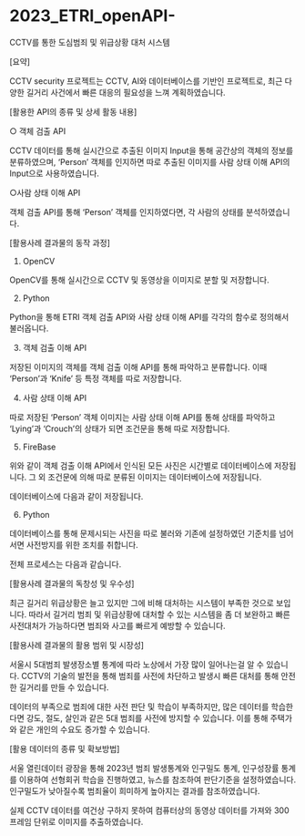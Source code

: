 # 2023_ETRI_openAPI-
CCTV를 통한 도심범죄 및 위급상황 대처 시스템

[요약]

CCTV security 프로젝트는 CCTV, AI와 데이터베이스를 기반인 프로젝트로, 최근 다양한 길거리 사건에서 빠른 대응의 필요성을 느껴 계획하였습니다.

[활용한 API의 종류 및 상세 활동 내용]

○ 객체 검출 API

CCTV 데이터를 통해 실시간으로 추출된 이미지 Input을 통해 공간상의 객체의 정보를 분류하였으며, ‘Person’ 객체를 인지하면 따로 추출된 이미지를 사람 상태 이해 API의 Input으로 사용하였습니다.

○사람 상태 이해 API

객체 검출 API를 통해 ‘Person’ 객체를 인지하였다면, 각 사람의 상태를 분석하였습니다.

[활용사례 결과물의 동작 과정]

1. OpenCV

OpenCV를 통해 실시간으로 CCTV 및 동영상을 이미지로 분할 및 저장합니다.

2. Python

Python을 통해 ETRI 객체 검출 API와 사람 상태 이해 API를 각각의 함수로 정의해서 불러옵니다.

3. 객체 검출 이해 API

저장된 이미지의 객체를 객체 검출 이해 API를 통해 파악하고 분류합니다. 이때 ‘Person’과 ‘Knife’ 등 특정 객체를 따로 저장합니다.

4. 사람 상태 이해 API

따로 저장된 ‘Person’ 객체 이미지는 사람 상태 이해 API를 통해 상태를 파악하고 ‘Lying’과 ‘Crouch’의 상태가 되면 조건문을 통해 따로 저장합니다.

5. FireBase

위와 같이 객체 검출 이해 API에서 인식된 모든 사진은 시간별로 데이터베이스에 저장됩니다. 그 외 조건문에 의해 따로 분류된 이미지는 데이터베이스에 저장됩니다.




데이터베이스에 다음과 같이 저장됩니다.

6. Python

데이터베이스를 통해 문제시되는 사진을 따로 불러와 기존에 설정하였던 기준치를 넘어서면 사전방지를 위한 조치를 취합니다.

 

전체 프로세스는 다음과 같습니다.

[활용사례 결과물의 독창성 및 우수성]

최근 길거리 위급상황은 늘고 있지만 그에 비해 대처하는 시스템이 부족한 것으로 보입니다. 따라서 길거리 범죄 및 위급상황에 대처할 수 있는 시스템을 좀 더 보완하고 빠른 사전대처가 가능하다면 범죄와 사고를 빠르게 예방할 수 있습니다.

 

[활용사례 결과물의 활용 범위 및 시장성]

서울시 5대범죄 발생장소별 통계에 따라 노상에서 가장 많이 일어나는걸 알 수 있습니다. CCTV의 기술의 발전을 통해 범죄를 사전에 차단하고 발생시 빠른 대처를 통해 안전한 길거리를 만들 수 있습니다.

데이터의 부족으로 범죄에 대한 사전 판단 및 학습이 부족하지만, 많은 데이터를 학습한다면 강도, 절도, 살인과 같은 5대 범죄를 사전에 방지할 수 있습니다. 이를 통해 주택가와 같은 개인의 수요도 증가할 수 있습니다.

[활용 데이터의 종류 및 확보방법]

서울 열린데이터 광장을 통해 2023년 범죄 발생통계와 인구밀도 통계, 인구성장률 통계를 이용하여 선형회귀 학습을 진행하였고, 뉴스를 참조하여 판단기준을 설정하였습니다. 인구밀도가 낮아질수록 범죄율이 희미하게 높아지는 결과를 참조하였습니다.

실제 CCTV 데이터를 여건상 구하지 못하여 컴퓨터상의 동영상 데이터를 가져와 300프레임 단위로 이미지를 추출하였습니다.
